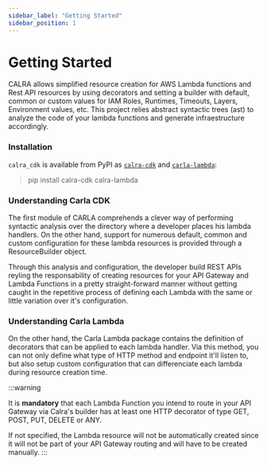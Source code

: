 ```yaml
---
sidebar_label: "Getting Started"
sidebar_position: 1
---
```


# Getting Started

CALRA allows simplified resource creation for AWS Lambda functions and Rest API resources by using decorators and setting a builder with default, common or custom values for IAM Roles, Runtimes, Timeouts, Layers, Environment values, etc. This project relies abstract syntactic trees (ast) to analyze the code of your lambda functions and generate infraestructure accordingly.

### Installation

`calra_cdk` is available from PyPI as [`calra-cdk`](https://pypi.org/project/calra-cdk/) and [`carla-lambda`](https://pypi.org/project/calra-lambda/):

> pip install calra-cdk calra-lambda

### Understanding Carla CDK

The first module of CARLA comprehends a clever way of performing syntactic analysis over the directory where a developer places his lambda handlers. On the other hand, support for numerous default, common and custom configuration for these lambda resources is provided through a ResourceBuilder object.

Through this analysis and configuration, the developer build REST APIs reyling the responsability of creating resources for your API Gateway and Lambda Functions in a pretty straight-forward manner without getting caught in the repetitive process of defining each Lambda with the same or little variation over it's configuration.

### Understanding Carla Lambda

On the other hand, the Carla Lambda package contains the definition of decorators that can be applied to each lambda handler. Via this method, you can not only define what type of HTTP method and endpoint it'll listen to, but also setup custom configuration that can differenciate each lambda during resource creation time.

:::warning

It is **mandatory** that each Lambda Function you intend to route in your API Gateway via Calra's builder has at least one HTTP decorator of type GET, POST, PUT, DELETE or ANY.

If not specified, the Lambda resource will not be automatically created since it will not be part of your API Gateway routing and will have to be created manually.
:::

